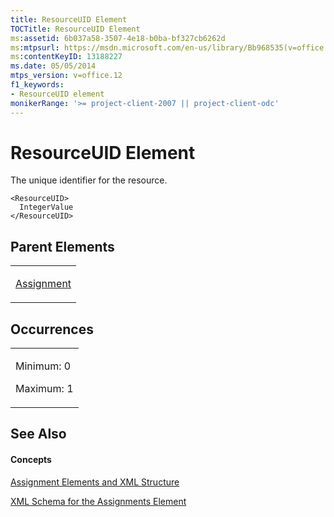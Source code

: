 ```yaml
---
title: ResourceUID Element
TOCTitle: ResourceUID Element
ms:assetid: 6b037a58-3507-4e18-b0ba-bf327cb6262d
ms:mtpsurl: https://msdn.microsoft.com/en-us/library/Bb968535(v=office.12)
ms:contentKeyID: 13188227
ms.date: 05/05/2014
mtps_version: v=office.12
f1_keywords:
- ResourceUID element
monikerRange: '>= project-client-2007 || project-client-odc'
---
```


# ResourceUID Element




The unique identifier for the resource.

    <ResourceUID>
      IntegerValue
    </ResourceUID>

## Parent Elements

<table>
<colgroup>
<col style="width: 100%" />
</colgroup>
<tbody>
<tr class="odd">
<td><p><a href="bb968611(v=office.12).md">Assignment</a></p></td>
</tr>
</tbody>
</table>

## Occurrences

<table>
<colgroup>
<col style="width: 100%" />
</colgroup>
<tbody>
<tr class="odd">
<td><p>Minimum: 0</p>
<p>Maximum: 1</p></td>
</tr>
</tbody>
</table>

## See Also

#### Concepts

[Assignment Elements and XML Structure](bb968738\(v=office.12\).md)

[XML Schema for the Assignments Element](bb968414\(v=office.12\).md)

